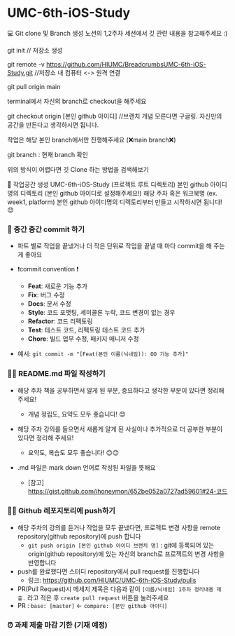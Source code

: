 # UMC-6th-iOS-Study
💻 Git clone 및 Branch 생성
노션의 1,2주차 세션에서 깃 관련 내용을 참고해주세요 :)

git init // 저장소 생성

git remote -v https://github.com/HIUMC/BreadcrumbsUMC-6th-iOS-Study.git //저장소 내 컴퓨터 <-> 원격 연결

git pull origin main

terminal에서 자신의 branch로 checkout을 해주세요

git checkout origin [본인 github 아이디] //브랜치 개념 모른다면 구글링. 자신만의 공간을 만든다고 생각하시면 됩니다.

작업은 해당 본인 branch에서만 진행해주세요 (❌main branch❌)

git branch : 현재 branch 확인

위의 방식이 어렵다면 깃 Clone 하는 방법을 검색해보기


🏡 작업공간 생성
UMC-6th-iOS-Study (프로젝트 루트 디렉토리)
본인 github 아이디명의 디렉토리 (본인 github 아이디로 설정해주세요!)
해당 주차 혹은 워크북명 (ex. week1, platform)
본인 github 아이디명의 디렉토리부터 만들고 시작하시면 됩니다! 😊 

### 💾 중간 중간 commit 하기
* 파트 별로 작업을 끝냈거나 더 작은 단위로 작업을 끝낼 때 마다 commit을 해 주는 게 좋아요
* ❗commit convention ❗️
    * **Feat**: 새로운 기능 추가
    * **Fix**: 버그 수정
    * **Docs**: 문서 수정
    * **Style**: 코드 포맷팅, 세미콜론 누락, 코드 변경이 없는 경우
    * **Refactor**: 코드 리펙토링
    * **Test**: 테스트 코드, 리펙토링 테스트 코드 추가
    * **Chore**: 빌드 업무 수정, 패키지 매니저 수정

* 예시: ```git commit -m "[Feat(본인 이름(닉네임)): OO 기능 추가]"```


### ✍🏻 README.md 파일 작성하기


* 해당 주차 책을 공부하면서 알게 된 부분, 중요하다고 생각한 부분이 있다면 정리해 주세요!
    * 개념 정립도, 요약도 모두 좋습니다! 😊
* 해당 주차 강의를 들으면서 새롭게 알게 된 사실이나 추가적으로 더 공부한 부분이 있다면 정리해 주세요!
  * 요약도, 복습도 모두 좋습니다! 😊😊


* .md 파일은 mark down 언어로 작성된 파일을 뜻해요
    * [참고] https://gist.github.com/ihoneymon/652be052a0727ad59601#24-코드


### 🙌🏻 Github 레포지토리에 push하기

* 해당 주차의 강의를 듣거나 작업을 모두 끝냈다면, 프로젝트 변경 사항을 remote repository(github repository)에 push 합니다
    * ```git push origin [본인 github 아이디 브랜치 명]``` : git에 등록되어 있는 origin(github repository)에 있는 자신의 branch로 프로젝트의 변경 사항을 반영합니다
* push를 완료했다면 스터디 repository에서 pull request를 진행합니다
    * 링크: https://github.com/HIUMC/UMC-6th-iOS-Study/pulls
* PR(Pull Request)시 메세지 제목은 다음과 같이 ```[이름/닉네임] 1주차 정리내용 제출.``` 라고 적은 후 ```create pull request``` 버튼을 눌러주세요
* PR : ```base: [master]``` <- ```compare: [본인 github 아이디]```


### ⏰ 과제 제출 마감 기한 (기재 예정)
